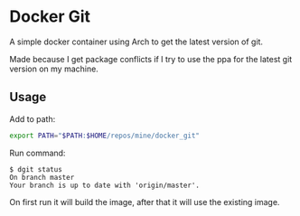 # Docker Git

A simple docker container using Arch to get the latest version of git.

Made because I get package conflicts if I try to use the ppa for the latest git
version on my machine.

## Usage

Add to path:

```bash
export PATH="$PATH:$HOME/repos/mine/docker_git"
```

Run command:

```no-highlight
$ dgit status
On branch master
Your branch is up to date with 'origin/master'.
```

On first run it will build the image, after that it will use the existing image.
